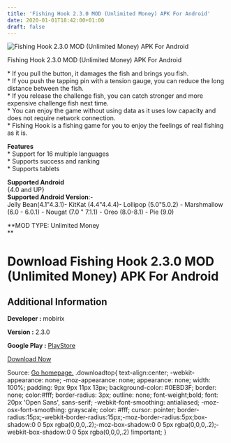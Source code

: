 ```yaml
---
title: 'Fishing Hook 2.3.0 MOD (Unlimited Money) APK For Android'
date: 2020-01-01T18:42:00+01:00
draft: false
---
```


![Fishing Hook 2.3.0 MOD (Unlimited Money) APK For Android](https://i0.wp.com/apkhome.net/wp-content/uploads/2020/01/Fishing-Hook-2.3.0-MOD-Unlimited-Money.png "Fishing Hook 2.3.0 MOD (Unlimited Money) APK For Android")

  

Fishing Hook 2.3.0 MOD (Unlimited Money) APK For Android

\* If you pull the button, it damages the fish and brings you fish.  
\* If you push the tapping pin with a tension gauge, you can reduce the long distance between the fish.  
\* If you release the challenge fish, you can catch stronger and more expensive challenge fish next time.  
\* You can enjoy the game without using data as it uses low capacity and does not require network connection.  
\* Fishing Hook is a fishing game for you to enjoy the feelings of real fishing as it is.

**Features**  
\* Support for 16 multiple languages  
\* Supports success and ranking  
\* Supports tablets

**Supported Android**  
{4.0 and UP}  
**Supported Android Version**:-  
Jelly Bean(4.1"4.3.1)- KitKat (4.4"4.4.4)- Lollipop (5.0"5.0.2) - Marshmallow (6.0 - 6.0.1) - Nougat (7.0 " 7.1.1) - Oreo (8.0-8.1) - Pie (9.0)

**MOD TYPE: Unlimited Money  
**

Download Fishing Hook 2.3.0 MOD (Unlimited Money) APK For Android
=================================================================

Additional Information
----------------------

**Developer :** mobirix

**Version :** 2.3.0

**Google Play :** [PlayStore](https://play.google.com/store/apps/details?id=com.mobirix.fishinghook)

  

[Download Now](https://store4app.co/post/fishing-hook-2-3-0-mod-unlimited-money-apk-for-android_1577877602)

  
Source: [Go homepage.](https://store4app.co/post/fishing-hook-2-3-0-mod-unlimited-money-apk-for-android_1577877602) .downloadtop{ text-align:center; -webkit-appearance: none; -moz-appearance: none; appearance: none; width: 100%; padding: 9px 9px 11px 13px; background-color: #0EBD3F; border: none; color:#fff; border-radius: 3px; outline: none; font-weight;bold; font: 20px 'Open Sans', sans-serif; -webkit-font-smoothing: antialiased; -moz-osx-font-smoothing: grayscale; color: #fff; cursor: pointer; border-radius:15px;-webkit-border-radius:15px;-moz-border-radius:5px;box-shadow:0 0 5px rgba(0,0,0,.2);-moz-box-shadow:0 0 5px rgba(0,0,0,.2);-webkit-box-shadow:0 0 5px rgba(0,0,0,.2) !important; }